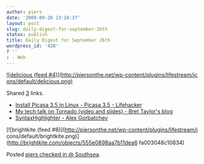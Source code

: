 ```yaml
---
author: piers
date: '2009-09-26 13:16:37'
layout: post
slug: daily-digest-for-september-26th
status: publish
title: Daily Digest for September 26th
wordpress_id: '428'
? ''
: - Web
---
```


[![delicious (feed #4)](http://piersonthe.net/wp-content/plugins/lifestream/ic
ons/default/delicious.png)](http://del.icio.us/piersk)

Shared [3](void(0);) links.

  * [Install Picasa 3.5 in Linux - Picasa 3.5 - Lifehacker](http://lifehacker.com/5367627/install-picasa-35-in-linux)
  * [My tech talk on Tornado (video and slides) - Bret Taylor's blog](http://bret.appspot.com/entry/tornado-tech-talk)
  * [SyntaxHighlighter - Alex Gorbatchev](http://alexgorbatchev.com/wiki/SyntaxHighlighter)

[![brightkite (feed #8)](http://piersonthe.net/wp-content/plugins/lifestream/i
cons/default/brightkite.png)](http://brightkite.com/objects/555e0898aa7b11dea6
fa003048c10834)

Posted [piers checked in @
Southsea](http://brightkite.com/objects/555e0898aa7b11dea6fa003048c10834).

